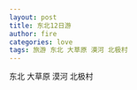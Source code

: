 ```yaml
---
layout: post
title: 东北12日游
author: fire
categories: love 
tags: 旅游 东北 大草原 漠河 北极村
---
```


东北 大草原 漠河 北极村